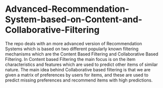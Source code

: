 # Advanced-Recommendation-System-based-on-Content-and-Collaborative-Filtering
The repo deals with an more advanced version of Recommendation Systems which is based on two different popularly known filtering mechanisms which are the Content Based Filtering and Collaborative Based Filtering. In Content based Filtering the main focus is on the item characteristics and features which are used to predict other items of similar nature. The main idea behind Collaborative based filtering is that we are given a matrix of preferences by users for items, and these are used to predict missing preferences and recommend items with high predictions.      
